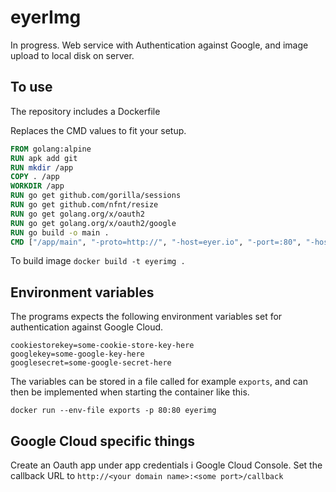 # eyerImg

In progress.
Web service with Authentication against Google, and image upload to local disk on server.

## To use

The repository includes a Dockerfile

Replaces the CMD values to fit your setup.

```Dockerfile
FROM golang:alpine
RUN apk add git
RUN mkdir /app
COPY . /app
WORKDIR /app
RUN go get github.com/gorilla/sessions
RUN go get github.com/nfnt/resize
RUN go get golang.org/x/oauth2
RUN go get golang.org/x/oauth2/google
RUN go build -o main .
CMD ["/app/main", "-proto=http://", "-host=eyer.io", "-port=:80", "-hostListen=0.0.0.0"]
```

To build image
`docker build -t eyerimg .`

## Environment variables

The programs expects the following  environment variables set for authentication against Google Cloud.

```
cookiestorekey=some-cookie-store-key-here
googlekey=some-google-key-here
googlesecret=some-google-secret-here
```

The variables can be stored in a file called for example `exports`, and can then be implemented when starting the container like this.

`docker run --env-file exports -p 80:80 eyerimg`

## Google Cloud specific things

Create an Oauth app under app credentials i Google Cloud Console.
Set the callback URL to `http://<your domain name>:<some port>/callback`
